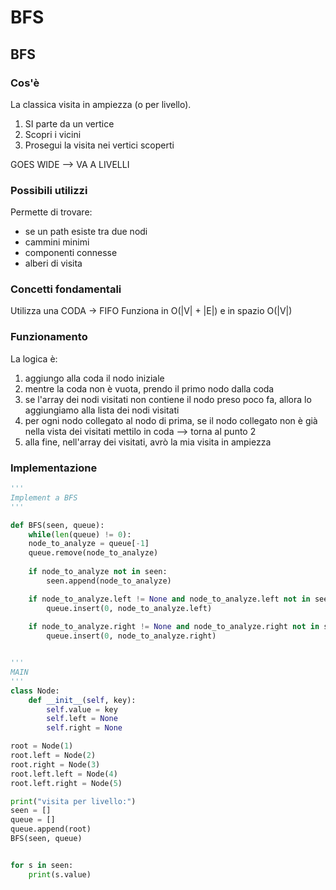 # BFS

## BFS

### Cos'è

La classica visita in ampiezza (o per livello).

1. SI parte da un vertice
2. Scopri i vicini
3. Prosegui la visita nei vertici scoperti

GOES WIDE --> VA A LIVELLI

### Possibili utilizzi

Permette di trovare:

* se un path esiste tra due nodi
* cammini minimi
* componenti connesse
* alberi di visita

### Concetti fondamentali

Utilizza una CODA -> FIFO Funziona in O(|V| + |E|) e in spazio O(|V|)

### Funzionamento

La logica è:

1. aggiungo alla coda il nodo iniziale
2. mentre la coda non è vuota, prendo il primo nodo dalla coda
3. se l'array dei nodi visitati non contiene il nodo preso poco fa, allora lo aggiungiamo alla lista dei nodi visitati
4. per ogni nodo collegato al nodo di prima, se il nodo collegato non è già nella vista dei visitati mettilo in coda --> torna al punto 2
5. alla fine, nell'array dei visitati, avrò la mia visita in ampiezza

### Implementazione

```python
'''
Implement a BFS
'''

def BFS(seen, queue):
	while(len(queue) != 0):
	node_to_analyze = queue[-1]
	queue.remove(node_to_analyze)
	
	if node_to_analyze not in seen:
		seen.append(node_to_analyze)

	if node_to_analyze.left != None and node_to_analyze.left not in seen:
		queue.insert(0, node_to_analyze.left)
	
	if node_to_analyze.right != None and node_to_analyze.right not in seen:
		queue.insert(0, node_to_analyze.right)


'''
MAIN
'''
class Node:
	def __init__(self, key):
		self.value = key
		self.left = None
		self.right = None

root = Node(1)
root.left = Node(2)
root.right = Node(3)
root.left.left = Node(4)
root.left.right = Node(5)  

print("visita per livello:")
seen = []
queue = []
queue.append(root)
BFS(seen, queue)


for s in seen:
	print(s.value)
```
